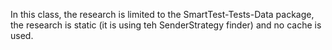 In this class, the research is limited to the SmartTest-Tests-Data package, the research is static (it is using teh SenderStrategy finder) and no cache is used.
